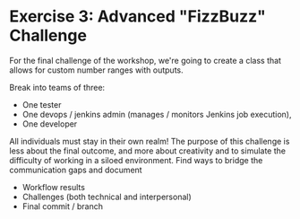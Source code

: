 # Exercise 3: Advanced "FizzBuzz" Challenge

For the final challenge of the workshop, we're going to create a class that allows for custom number ranges with outputs.

Break into teams of three: 
* One tester
* One devops / jenkins admin (manages / monitors Jenkins job execution), 
* One developer 

All individuals must stay in their own realm! The purpose of this challenge is less about the final outcome, and more about creativity and to simulate the difficulty of working in a siloed environment. Find ways to bridge the communication gaps and document
* Workflow results
* Challenges (both technical and interpersonal)
* Final commit / branch
